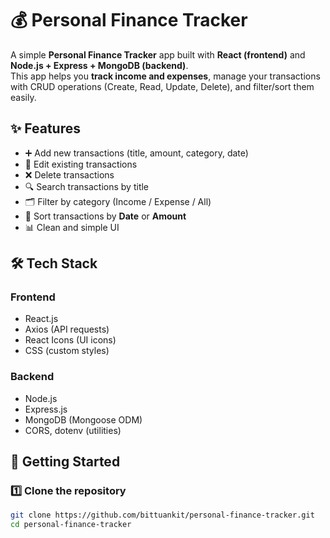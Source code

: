 # 💰 Personal Finance Tracker

A simple **Personal Finance Tracker** app built with **React (frontend)** and **Node.js + Express + MongoDB (backend)**.  
This app helps you **track income and expenses**, manage your transactions with CRUD operations (Create, Read, Update, Delete), and filter/sort them easily.

## ✨ Features
- ➕ Add new transactions (title, amount, category, date)
- 📝 Edit existing transactions
- ❌ Delete transactions
- 🔍 Search transactions by title
- 🗂️ Filter by category (Income / Expense / All)
- 📅 Sort transactions by **Date** or **Amount**
- 📊 Clean and simple UI

## 🛠️ Tech Stack
### Frontend
- React.js
- Axios (API requests)
- React Icons (UI icons)
- CSS (custom styles)

### Backend
- Node.js
- Express.js
- MongoDB (Mongoose ODM)
- CORS, dotenv (utilities)

## 🚀 Getting Started

### 1️⃣ Clone the repository
```bash
git clone https://github.com/bittuankit/personal-finance-tracker.git
cd personal-finance-tracker

